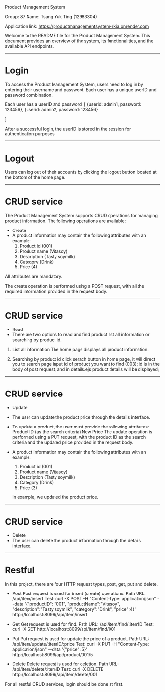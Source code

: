 Product Management System

Group: 87
Name: 
Tsang Yuk Ting (12983304)

Application link: https://productmanagementsystem-rkia.onrender.com

Welcome to the README file for the Product Management System. This document provides an overview of the system, its functionalities, and the available API endpoints.
********************************************
# Login
To access the Product Management System, users need to log in by entering their username and password. Each user has a unique userID and password combination.

Each user has a userID and password;
[
	{userid: admin1, password: 123456},
	{userid: admin2, password: 123456}

]

After a successful login, the userID is stored in the session for authentication purposes.

********************************************
# Logout
Users can log out of their accounts by clicking the logout button located at the bottom of the home page.

********************************************
# CRUD service
The Product Management System supports CRUD operations for managing product information. The following operations are available:

- Create
-	A product information may contain the following attributes with an example: 
	1)	Product id (001)
	2)	Product name (Vitasoy)
	3)	Description (Tasty soymilk)
	4)	Category (Drink)
	5)	Price (4)

All attributes are mandatory.

The create operation is performed using a POST request, with all the required information provided in the request body.

********************************************
# CRUD service
- Read
-  There are two options to read and find product list all information or searching by product id.

1) List all information
	The home page displays all product information.

2) Searching by product id
	click serach button in home page, it will direct you to search page
	input id of product you want to find (003);
	id is in the body of post request, and in details.ejs product details will be displayed;

********************************************
# CRUD service
- Update
-	The user can update the product price through the details interface.
-	To update a product, the user must provide the following attributes:
	Product ID (as the search criteria)
	New Price
	The update operation is performed using a PUT request, with the product ID as the search criteria and the updated price provided in the request body.

-	A product information may contain the following attributes with an example: 
	1)	Product id (001)
	2)	Product name (Vitasoy)
	3)	Description (Tasty soymilk)
	4)	Category (Drink)
	5)	Price (3)

	In example, we updated the product price.

********************************************
# CRUD service
- Delete
-	The user can delete the product information through the details interface.

********************************************
# Restful
In this project, there are four HTTP request types, post, get, put and delete.
- Post 
	Post request is used for insert (create) operations.
	Path URL: /api/item/insert
	Test: curl -X POST -H "Content-Type: application/json" --data '{"productID": "001", "productName":"Vitasoy", "description":"Tasty soymilk", "category":"Drink", "price":4}' http://localhost:8099//api/item/insert

- Get
	Get request is used for find.
	Path URL: /api/item/find/:itemID
	Test: curl -X GET http://localhost:8099/api/item/find/001

- Put
	Put request is used for update the price of a product.
	Path URL: /api/item/update/:itemID/:price
	Test: curl -X PUT -H "Content-Type: application/json" --data '{"price": 5}' http://localhost:8099/api/product/001/5

- Delete
	Delete request is used for deletion.
	Path URL: /api/item/delete/:itemID
	Test: curl -X DELETE http://localhost:8099//api/item/delete/001

For all restful CRUD services, login should be done at first.



